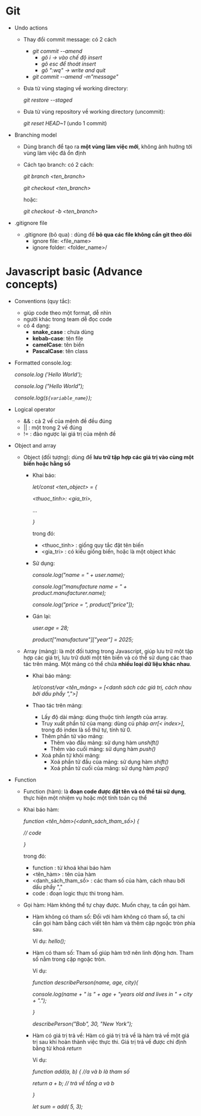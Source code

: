 # Git
  * Undo actions
    * Thay đổi commit message: có 2 cách
      * *git commit --amend*
        - *gõ i -> vào chế độ insert*
        - *gõ esc để thoát insert*
        - *gõ ":wq" -> write and quit*
      * *git commit --amend -m"message"*
    * Đưa từ vùng staging về working directory:

      *git restore --staged <file>*
    * Đưa từ vùng repository về working directory (uncommit):

      *git reset HEAD~1* (undo 1 commit)

  * Branching model
    * Dùng branch để tạo ra **một vùng làm việc mới**, không ảnh hưởng tới vùng làm việc đã ổn định
    * Cách tạo branch: có 2 cách:

       *git branch <ten_branch>*

       *git checkout <ten_branch>*

       hoặc:

       *git checkout -b <ten_branch>*

  * .gitignore file
    * .gitignore (bỏ qua) : dùng để **bỏ qua các file không cần git theo dõi**
      * ignore file: <file_name>
      * ignore folder: <folder_name>/


# Javascript basic (Advance concepts)
  * Conventions (quy tắc):
    * giúp code theo một format, dễ nhìn
    * người khác trong team dễ đọc code
    * có 4 dạng: 
      * **snake_case** : chưa dùng
      * **kebab-case**: tên file
      * **camelCase**: tên biến
      * **PascalCase**: tên class
 
  * Formatted console.log:

    *console.log ('Hello World');*

    *console.log ("Hello World");*

    *console.log(`${variable_name}`);*
  * Logical operator
    * && : cả 2 vế của mệnh đề đều đúng
    * || : một trong 2 vế đúng
    * != : đảo ngược lại giá trị của mệnh đề
  * Object and array
    * Object (đối tượng): dùng để **lưu trữ tập hợp các giá trị vào cùng một biến hoặc hằng số**
      * Khai báo: 

        *let/const <ten_object> = {*

           *<thuoc_tinh>: <gia_tri>,*

          ...

        *}*

        trong đó:
        - <thuoc_tinh> : giống quy tắc đặt tên biến
        - <gia_tri> : có kiểu giống biến, hoặc là một object khác
      * Sử dụng: 

        *console.log("name = " + user.name);*

        *console.log("manufacture name = " + product.manufacturer.name);*

        *console.log("price = ", product["price"]);*
      * Gán lại:

        *user.age = 28;*

        *product["manufacture"]["year"] = 2025;*
    * Array (mảng): là một đối tượng trong Javascript, giúp lưu trữ một tập hợp các giá trị, lưu trữ dưới một tên biến và có thể sử dụng các thao tác trên mảng.
    Một mảng có thể chứa **nhiều loại dữ liệu khác nhau**.
      * Khai báo mảng:

        *let/const/var <tên_mảng> = [<danh sách các giá trị, cách nhau bởi dấu phẩy ",">]*
      * Thao tác trên mảng:
        - Lấy độ dài mảng: dùng thuộc tính *length* của array.
        - Truy xuất phần tử của mạng: dùng cú pháp *arr[< index>]*, trong đó index là số thứ tự, tính từ 0.
        - Thêm phần tử vào mảng: 
          - Thêm vào đầu mảng: sử dụng hàm *unshift()*
          - Thêm vào cuối mảng: sử dụng hàm *push()*
        - Xoá phần tử khỏi mảng: 
          - Xoá phần tử đầu của mảng: sử dụng hàm *shift()*
          - Xoá phần tử cuối của mảng: sử dụng hàm *pop()*
  * Function
    * Function (hàm): là **đoạn code được đặt tên và có thể tái sử dụng**, thực hiện một nhiệm vụ hoặc một tính toán cụ thể
    * Khai báo hàm: 
    
       *function <tên_hàm>(<danh_sách_tham_số>) {*
 
       *// code*
       
       *}*
       
       trong đó:
         - function : từ khoá khai báo hàm
         - <tên_hàm> : tên của hàm
         - <danh_sách_tham_số> : các tham số của hàm, cách nhau bởi dấu phẩy ","
         - code : đoạn logic thực thi trong hàm.
    * Gọi hàm: Hàm không thể tự chạy được. Muốn chạy, ta cần gọi hàm.
      * Hàm không có tham số: Đối với hàm không có tham số, ta chỉ cần gọi hàm bằng cách viết tên hàm và thêm cặp ngoặc tròn phía sau.

        Ví dụ: *hello();*
      * Hàm có tham số: Tham số giúp hàm trở nên linh động hơn. Tham số nằm trong cặp ngoặc tròn.

        Ví dụ:

        *function describePerson(name, age, city){*

        *console.log(name + " is " + age + "years old and lives in " + city + ".");*

        *}*

        *describePerson("Bob", 30, "New York");*
      * Hàm có giá trị trả về: Hàm có giá trị trả về là hàm trả về một giá trị sau khi hoàn thành việc thực thi. Giá trị trả về được chỉ định bằng từ khoá *return*

        Ví dụ:

          *function add(a, b) { //a và b là tham số*

          *return a + b; // trả về tổng a và b*

           *}*

          *let sum = add( 5, 3);*
